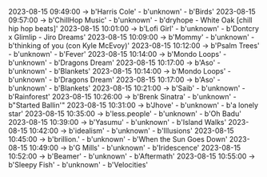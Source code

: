 2023-08-15 09:49:00 -> b'Harris Cole' - b'unknown' - b'Birds'
2023-08-15 09:57:00 -> b'ChillHop Music' - b'unknown' - b'dryhope - White Oak [chill hip hop beats]'
2023-08-15 10:01:00 -> b'Lofi Girl' - b'unknown' - b'Dontcry x Glimlip - Jiro Dreams'
2023-08-15 10:09:00 -> b'Mommy' - b'unknown' - b'thinking of you (con Kyle McEvoy)'
2023-08-15 10:12:00 -> b'Psalm Trees' - b'unknown' - b'Fever'
2023-08-15 10:14:00 -> b'Mondo Loops' - b'unknown' - b'Dragons Dream'
2023-08-15 10:17:00 -> b'Aso' - b'unknown' - b'Blankets'
2023-08-15 10:14:00 -> b'Mondo Loops' - b'unknown' - b'Dragons Dream'
2023-08-15 10:17:00 -> b'Aso' - b'unknown' - b'Blankets'
2023-08-15 10:21:00 -> b'Saib' - b'unknown' - b'Rainforest'
2023-08-15 10:26:00 -> b'Brenk Sinatra' - b'unknown' - b"Started Ballin'"
2023-08-15 10:31:00 -> b'Jhove' - b'unknown' - b'a lonely star'
2023-08-15 10:35:00 -> b'less.people' - b'unknown' - b'Oh Badu'
2023-08-15 10:39:00 -> b'Yasumu' - b'unknown' - b'Island Walks'
2023-08-15 10:42:00 -> b'idealism' - b'unknown' - b'Illusions'
2023-08-15 10:45:00 -> b'brillion.' - b'unknown' - b'When the Sun Goes Down'
2023-08-15 10:49:00 -> b'G Mills' - b'unknown' - b'Iridescence'
2023-08-15 10:52:00 -> b'Beamer' - b'unknown' - b'Aftermath'
2023-08-15 10:55:00 -> b'Sleepy Fish' - b'unknown' - b'Velocities'

